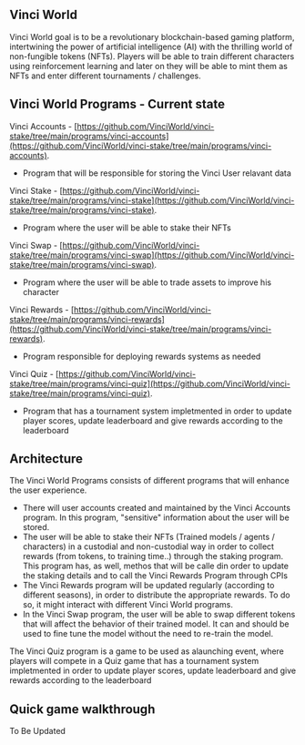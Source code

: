 
## Vinci World

Vinci World goal is to be a revolutionary blockchain-based gaming platform, intertwining the power of artificial intelligence (AI) with the thrilling world of non-fungible tokens (NFTs).
Players will be able to train different characters using reinforcement learning and later on they will be able to mint them as NFTs and enter different tournaments / challenges.

## Vinci World Programs - Current state

Vinci Accounts - [https://github.com/VinciWorld/vinci-stake/tree/main/programs/vinci-accounts](https://github.com/VinciWorld/vinci-stake/tree/main/programs/vinci-accounts).
- Program that will be responsible for storing the Vinci User relavant data


Vinci Stake - [https://github.com/VinciWorld/vinci-stake/tree/main/programs/vinci-stake](https://github.com/VinciWorld/vinci-stake/tree/main/programs/vinci-stake).
- Program where the user will be able to stake their NFTs


Vinci Swap - [https://github.com/VinciWorld/vinci-stake/tree/main/programs/vinci-swap](https://github.com/VinciWorld/vinci-stake/tree/main/programs/vinci-swap).
- Program where the user will be able to trade assets to improve his character


Vinci Rewards - [https://github.com/VinciWorld/vinci-stake/tree/main/programs/vinci-rewards](https://github.com/VinciWorld/vinci-stake/tree/main/programs/vinci-rewards).
- Program responsible for deploying rewards systems as needed


Vinci Quiz - [https://github.com/VinciWorld/vinci-stake/tree/main/programs/vinci-quiz](https://github.com/VinciWorld/vinci-stake/tree/main/programs/vinci-quiz).
- Program that has a tournament system impletmented in order to update player scores, update leaderboard and give rewards according to the leaderboard

## Architecture

The Vinci World Programs consists of different programs that will enhance the user experience.

- There will user accounts created and maintained by the Vinci Accounts program. In this program, "sensitive" information about the user will be stored.
- The user will be able to stake their NFTs (Trained models / agents / characters) in a custodial and non-custodial way in order to collect rewards (from tokens, to training time..) through the staking program. This program has, as well, methos that will be calle din order to update the staking details and to call the Vinci Rewards Program through CPIs
- The Vinci Rewards program will be updated regularly (according to different seasons), in order to distribute the appropriate rewards. To do so, it might interact with different Vinci World programs.
- In the Vinci Swap program, the user will be able to swap different tokens that will affect the behavior of their trained model. It can and should be used to fine tune the model without the need to re-train the model.

The Vinci Quiz program is a game to be used as  alaunching event, where players will compete in a Quiz game that has a tournament system impletmented in order to update player scores, update leaderboard and give rewards according to the leaderboard

## Quick game walkthrough

To Be Updated
